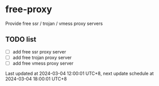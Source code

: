 
# free-proxy
Provide free ssr / trojan / vmess proxy servers


## TODO list
- [ ] add free ssr proxy server
- [ ] add free trojan proxy server
- [ ] add free vmess proxy server

Last updated at 2024-03-04 12:00:01 UTC+8, next update schedule at 2024-03-04 18:00:01 UTC+8

